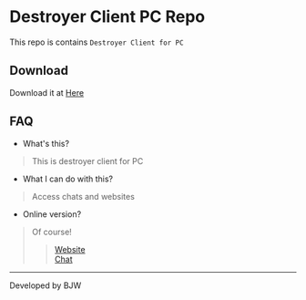 # Destroyer Client PC Repo
This repo is contains ```Destroyer Client for PC```
## Download
Download it at [Here](https://github.com/baejeongwan/destroyerclient-pc)
## FAQ
- What's this?
> This is destroyer client for PC
- What I can do with this?
> Access chats and websites
- Online version?
> Of course!
>> [Website](https://baejeongwan.github.io/thedestroyers)   
>> [Chat](https://destroyer-chats.herokuapp.com)
* * *
Developed by BJW